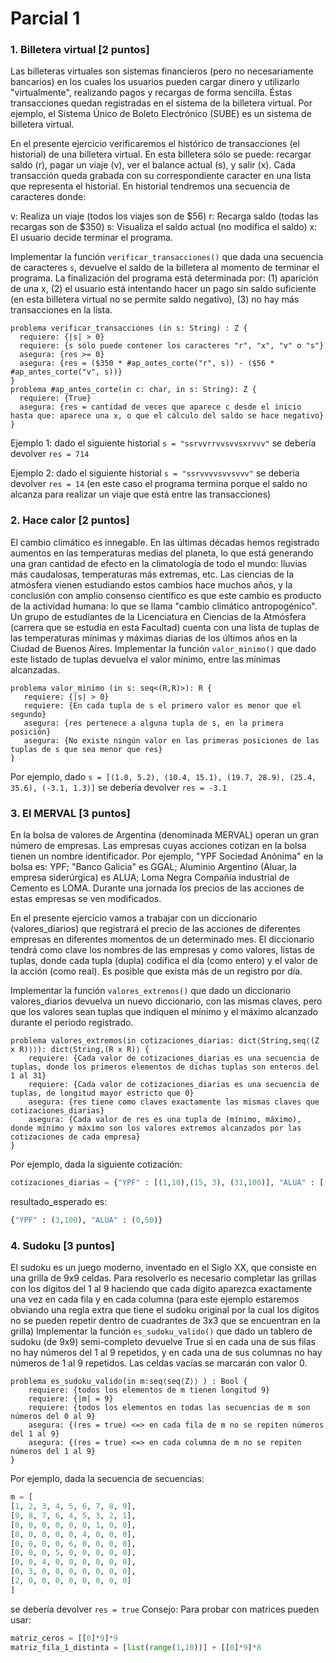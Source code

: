 # Parcial 1

### 1. Billetera virtual [2 puntos]

Las billeteras virtuales son sistemas financieros (pero no necesariamente bancarios) en los cuales los usuarios pueden cargar dinero y utilizarlo "virtualmente", realizando pagos y recargas de forma sencilla. Éstas transacciones quedan registradas en el sistema de la billetera virtual. Por ejemplo, el Sistema Único de Boleto Electrónico (SUBE) es un sistema de billetera virtual.

En el presente ejercicio verificaremos el histórico de transacciones (el historial) de una billetera virtual. En esta billetera sólo se puede: recargar saldo (r), pagar un viaje (v), ver el balance actual (s), y salir (x). Cada transacción queda grabada con su correspondiente caracter en una lista que representa el historial. En historial tendremos una secuencia de caracteres donde:

v: Realiza un viaje (todos los viajes son de $56)
r: Recarga saldo (todas las recargas son de $350)
s: Visualiza el saldo actual (no modifica el saldo)
x: El usuario decide terminar el programa.

Implementar la función `verificar_transacciones()` que dada una secuencia de caracteres `s`, devuelve el saldo de la billetera al momento de terminar el programa. La finalización del programa está determinada por: (1) aparición de una x, (2) el usuario está intentando hacer un pago sin saldo suficiente (en esta billetera virtual no se permite saldo negativo), (3) no hay más transacciones en la lista.

```
problema verificar_transacciones (in s: String) : Z {
  requiere: {|s| > 0}
  requiere: {s sólo puede contener los caracteres "r", "x", "v" o "s"}
  asegura: {res >= 0}
  asegura: {res = ($350 * #ap_antes_corte("r", s)) - ($56 * #ap_antes_corte("v", s))}
}
problema #ap_antes_corte(in c: char, in s: String): Z {
  requiere: {True}
  asegura: {res = cantidad de veces que aparece c desde el inicio hasta que: aparece una x, o que el cálculo del saldo se hace negativo}
}
```

Ejemplo 1: dado el siguiente historial
`s = "ssrvvrrvvsvvsxrvvv"`
se debería devolver `res = 714`

Ejemplo 2: dado el siguiente historial
`s = "ssrvvvvsvvsvvv"`
se debería devolver `res = 14` (en este caso el programa termina porque el saldo no alcanza para realizar un viaje que está entre las transacciones)

### 2. Hace calor [2 puntos]

El cambio climático es innegable. En las últimas décadas hemos registrado aumentos en las temperaturas medias del planeta, lo que está generando una gran cantidad de efecto en la climatología de todo el mundo: lluvias más caudalosas, temperaturas más extremas, etc. Las ciencias de la atmósfera vienen estudiando 
estos cambios hace muchos años, y la conclusión con amplio consenso científico es que este cambio es producto de la actividad humana: lo que se llama "cambio climático antropogénico". Un grupo de estudiantes de la Licenciatura en Ciencias de la Atmósfera (carrera que se estudia en esta Facultad) cuenta con una lista de tuplas de las temperaturas mínimas y máximas diarias de los últimos años en la Ciudad de Buenos Aires.
 Implementar la función `valor_minimo()` que dado este listado de tuplas devuelva el valor mínimo, entre las mínimas alcanzadas.

```
problema valor_minimo (in s: seq<(R,R)>): R {
   requiere: {|s| > 0}
   requiere: {En cada tupla de s el primero valor es menor que el segundo}
   asegura: {res pertenece a alguna tupla de s, en la primera posición}
   asegura: {No existe ningún valor en las primeras posiciones de las tuplas de s que sea menor que res}
}
```

Por ejemplo, dado
`s = [(1.0, 5.2), (10.4, 15.1), (19.7, 28.9), (25.4, 35.6), (-3.1, 1.3)]`
se debería devolver `res = -3.1`

### 3. El MERVAL [3 puntos]

En la bolsa de valores de Argentina (denominada MERVAL) operan un gran número de empresas. Las empresas cuyas acciones cotizan en la bolsa tienen un nombre identificador. Por ejemplo, "YPF Sociedad Anónima" en la bolsa es: YPF; "Banco Galicia" es GGAL; Aluminio Argentino (Aluar, la empresa siderúrgica) es ALUA; Loma Negra Compañía industrial de Cemento es LOMA. Durante una jornada los precios de las acciones de estas empresas se ven modificados.

En el presente ejercicio vamos a trabajar con un diccionario (valores_diarios) que registrará el precio de las acciones de diferentes empresas en diferentes momentos de un determinado mes. El diccionario tendrá como clave los nombres de las empresas y como valores, listas de tuplas, donde cada tupla (dupla) codifica el día (como entero) y el valor de la acción (como real). Es posible que exista más de un registro por día.

Implementar la función `valores_extremos()` que dado un diccionario valores_diarios devuelva un nuevo diccionario, con las mismas claves, pero que los valores sean tuplas que indiquen el mínimo y el máximo alcanzado durante el periodo registrado.

```
problema valores_extremos(in cotizaciones_diarias: dict⟨String,seq⟨(Z x R)⟩⟩): dict⟨String,(R x R)⟩ {
    requiere: {Cada valor de cotizaciones_diarias es una secuencia de tuplas, donde los primeros elementos de dichas tuplas son enteros del 1 al 31}
    requiere: {Cada valor de cotizaciones_diarias es una secuencia de tuplas, de longitud mayor estricto que 0}
    asegura: {res tiene como claves exactamente las mismas claves que cotizaciones_diarias}
    asegura: {Cada valor de res es una tupla de (mínimo, máximo), donde mínimo y máximo son los valores extremos alcanzados por las cotizaciones de cada empresa}
}
```

Por ejemplo, dada la siguiente cotización:

```python
cotizaciones_diarias = {"YPF" : [(1,10),(15, 3), (31,100)], "ALUA" : [(1,0), (20, 50), (31,30)]}
```

resultado_esperado es:

```python
{"YPF" : (3,100), "ALUA" : (0,50)}
```

### 4. Sudoku [3 puntos]

El sudoku es un juego moderno, inventado en el Siglo XX, que consiste en una grilla de 9x9 celdas. Para resolverlo es necesario completar las grillas con los dígitos del 1 al 9 haciendo que cada dígito aparezca exactamente una vez en cada fila y en cada columna (para este ejemplo estaremos obviando una regla extra que tiene el sudoku original por la cual los dígitos no se pueden repetir dentro de cuadrantes de 3x3 que se encuentran en la grilla) Implementar la función `es_sudoku_valido()` que dado un tablero de sudoku (de 9x9) semi-completo devuelve True si en cada una de sus filas no hay números del 1 al 9 repetidos, y en cada una de sus columnas no hay números de 1 al 9 repetidos. Las celdas vacías se marcarán con valor 0.

```
problema es_sudoku_valido(in m:seq⟨seq⟨Z⟩⟩ ) : Bool {
    requiere: {todos los elementos de m tienen longitud 9}
    requiere: {|m| = 9}
    requiere: {todos los elementos en todas las secuencias de m son números del 0 al 9}
    asegura: {(res = true) <=> en cada fila de m no se repiten números del 1 al 9}
    asegura: {(res = true) <=> en cada columna de m no se repiten números del 1 al 9}
}
```

Por ejemplo, dada la secuencia de secuencias:

```python
m = [
[1, 2, 3, 4, 5, 6, 7, 8, 9],
[9, 8, 7, 6, 4, 5, 3, 2, 1],
[0, 0, 0, 0, 0, 0, 1, 0, 0],
[0, 0, 0, 0, 0, 4, 0, 0, 0],
[0, 0, 0, 0, 6, 0, 0, 0, 0],
[0, 0, 0, 5, 0, 0, 0, 0, 0],
[0, 0, 4, 0, 0, 0, 0, 0, 0],
[0, 3, 0, 0, 0, 0, 0, 0, 0],
[2, 0, 0, 0, 0, 0, 0, 0, 0]
]
```

se debería devolver `res = true`
Consejo: Para probar con matrices pueden usar:

```python
matriz_ceros = [[0]*9]*9
matriz_fila_1_distinta = [list(range(1,10))] + [[0]*9]*8
```

